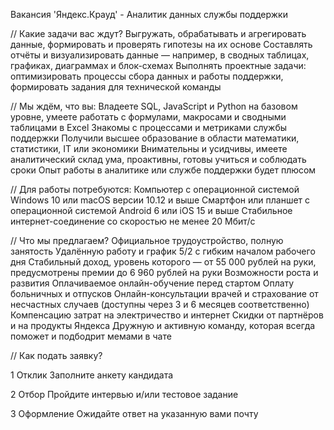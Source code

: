 Вакансия 'Яндекс.Крауд' - Аналитик данных службы поддержки

// Какие задачи вас ждут?
Выгружать, обрабатывать и агрегировать данные, формировать и проверять гипотезы на их основе
Составлять отчёты и визуализировать данные — например, в сводных таблицах, графиках, диаграммах и блок-схемах
Выполнять проектные задачи: оптимизировать процессы сбора данных и работы поддержки, формировать задания для технической команды

// Мы ждём, что вы:
Владеете SQL, JavaScript и Python на базовом уровне, умеете работать с формулами, макросами и сводными таблицами в Excel
Знакомы с процессами и метриками службы поддержки
Получили высшее образование в области математики, статистики, IT или экономики
Внимательны и усидчивы, имеете аналитический склад ума, проактивны, готовы учиться и соблюдать сроки
Опыт работы в аналитике или службе поддержки будет плюсом

// Для работы потребуются:
Компьютер с операционной системой Windows 10 или macOS версии 10.12 и выше
Смартфон или планшет с операционной системой Android 6 или iOS 15 и выше
Стабильное интернет-соединение со скоростью не менее 20 Мбит/с

// Что мы предлагаем?
Официальное трудоустройство, полную занятость 
Удалённую работу и график 5/2 с гибким началом рабочего дня
Стабильный доход, уровень которого — от 55 000 рублей на руки, предусмотрены премии до 6 960 рублей на руки
Возможности роста и развития 
Оплачиваемое онлайн-обучение перед стартом 
Оплату больничных и отпусков
Онлайн-консультации врачей и страхование от несчастных случаев (доступны через 3 и 6 месяцев соответственно) 
Компенсацию затрат на электричество и интернет
Скидки от партнёров и на продукты Яндекса
Дружную и активную команду, которая всегда поможет и подбодрит мемами в чате

// Как подать заявку?

1 Отклик
Заполните анкету кандидата

2 Отбор
Пройдите интервью
и/или тестовое задание

3 Оформление
Ожидайте ответ на указанную вами почту
